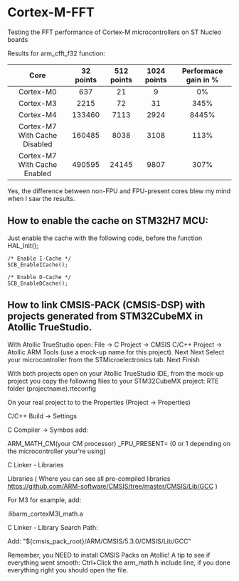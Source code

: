 # Cortex-M-FFT
Testing the FFT performance of Cortex-M microcontrollers on ST Nucleo boards

Results for arm_cfft_f32 function:

Core | 32 points | 512 points | 1024 points | Performace gain in % | 
:---: | :---: | :---: | :---: | :---: |
Cortex-M0 | 637 | 21 | 9 | 0% | 
Cortex-M3 | 2215 | 72 | 31 | 345% |
Cortex-M4 | 133460 | 7113 | 2924 | 8445%
Cortex-M7 With Cache Disabled | 160485 | 8038 | 3108 | 113% |
Cortex-M7 With Cache Enabled | 490595 | 24145 | 9807 | 307% |

Yes, the difference between non-FPU and FPU-present cores blew my mind when I saw the results. 

## How to enable the cache on STM32H7 MCU:

Just enable the cache with the following code, before the function HAL_Init();

```
/* Enable I-Cache */
SCB_EnableICache();

/* Enable D-Cache */
SCB_EnableDCache();
```

## How to link CMSIS-PACK (CMSIS-DSP) with projects generated from STM32CubeMX in Atollic TrueStudio.

With Atollic TrueStudio open:
File -> C Project -> CMSIS C/C++ Project -> Atollic ARM Tools (use a mock-up name for this project).
Next
Next
Select your microcontroller from the STMicroelectronics tab.
Next
Finish

With both projects open on your Atollic TrueStudio IDE, from the mock-up project you copy the following files to your STM32CubeMX project:
RTE folder
(projectname).rteconfig 

On your real project to to the Properties (Project -> Properties)

C/C++ Build -> Settings 

C Compiler -> Symbos add:

ARM_MATH_CM(your CM processor)
_FPU_PRESENT= (0 or 1 depending on the microcontroller your're using)

C Linker - Libraries

Libraries ( Where you can see all pre-compiled libraries https://github.com/ARM-software/CMSIS/tree/master/CMSIS/Lib/GCC )

For M3 for example, add:

:libarm_cortexM3l_math.a

C Linker - Library Search Path:

Add: "${cmsis_pack_root}/ARM/CMSIS/5.3.0/CMSIS/Lib/GCC"

Remember, you NEED to install CMSIS Packs on Atollic! A tip to see if everything went smooth: Ctrl+Click the arm_math.h include line, if you done everything right you should open the file.      
